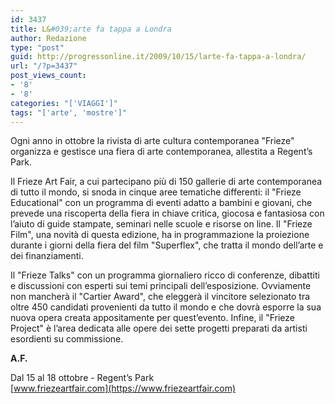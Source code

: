 ```yaml
---
id: 3437
title: L&#039;arte fa tappa a Londra
author: Redazione
type: "post"
guid: http://progressonline.it/2009/10/15/larte-fa-tappa-a-londra/
url: "/?p=3437"
post_views_count:
- '8'
- '8'
categories: "['VIAGGI']"
tags: "['arte', 'mostre']"
---
```


Ogni anno in ottobre la rivista di arte cultura contemporanea "Frieze" organizza e gestisce una fiera di arte contemporanea, allestita a Regent’s Park.

Il Frieze Art Fair, a cui partecipano più di 150 gallerie di arte contemporanea di tutto il mondo, si snoda in cinque aree tematiche differenti: il "Frieze Educational" con un programma di eventi adatto a bambini e giovani, che prevede una riscoperta della fiera in chiave critica, giocosa e fantasiosa con l’aiuto di guide stampate, seminari nelle scuole e risorse on line. Il "Frieze Film", una novità di questa edizione, ha in programmazione la proiezione durante i giorni della fiera del film "Superflex", che tratta il mondo dell’arte e dei finanziamenti.

Il "Frieze Talks" con un programma giornaliero ricco di conferenze, dibattiti e discussioni con esperti sui temi principali dell’esposizione. Ovviamente non mancherà il "Cartier Award", che eleggerà il vincitore selezionato tra oltre 450 candidati provenienti da tutto il mondo e che dovrà esporre la sua nuova opera creata appositamente per quest’evento. Infine, il "Frieze Project" è l’area dedicata alle opere dei sette progetti preparati da artisti esordienti su commissione.

**A.F.**

Dal 15 al 18 ottobre - Regent’s Park  
[www.friezeartfair.com](https://www.friezeartfair.com)